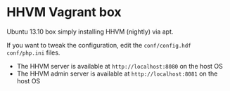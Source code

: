 HHVM Vagrant box
================

Ubuntu 13.10 box simply installing HHVM (nightly) via apt.

If you want to tweak the configuration, edit the `conf/config.hdf` `conf/php.ini` files.

- The HHVM server is available at `http://localhost:8080` on the host OS
- The HHVM admin server is available at `http://localhost:8081` on the host OS
